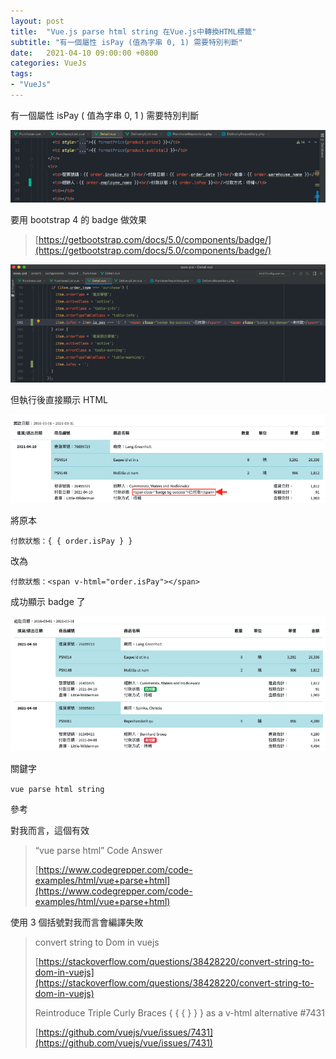 ```yaml
---
layout: post
title:  "Vue.js parse html string 在Vue.js中轉換HTML標籤"
subtitle: "有一個屬性 isPay (值為字串 0, 1) 需要特別判斷"
date:   2021-04-10 09:00:00 +0800
categories: VueJs
tags:
- "VueJs"
---
```


有一個屬性 isPay ( 值為字串 0, 1 ) 需要特別判斷

![](/images/medium/1__upb4nirvNLWpkdBLdp3RSw.png)

要用 bootstrap 4 的 badge 做效果

> [https://getbootstrap.com/docs/5.0/components/badge/](https://getbootstrap.com/docs/5.0/components/badge/)

![](/images/medium/1__DRNEyqJrxgHpkcIYnIBKQQ.png)

但執行後直接顯示 HTML

![](/images/medium/1__KE6VY0sElvBkRSDkuy5hIg.png)

將原本

`付款狀態：{ { order.isPay } }`

改為

`付款狀態：<span v-html="order.isPay"></span>`

成功顯示 badge 了

![](/images/medium/1__lF3f__hk3w47OXXRLJUusjg.png)

關鍵字

`vue parse html string`

參考

對我而言，這個有效

> “vue parse html” Code Answer
>
> [https://www.codegrepper.com/code-examples/html/vue+parse+html](https://www.codegrepper.com/code-examples/html/vue+parse+html)

使用 3 個括號對我而言會編譯失敗

> convert string to Dom in vuejs
>
> [https://stackoverflow.com/questions/38428220/convert-string-to-dom-in-vuejs](https://stackoverflow.com/questions/38428220/convert-string-to-dom-in-vuejs)
>
> Reintroduce Triple Curly Braces { { { } } } as a v-html alternative #7431
>
> [https://github.com/vuejs/vue/issues/7431](https://github.com/vuejs/vue/issues/7431)
